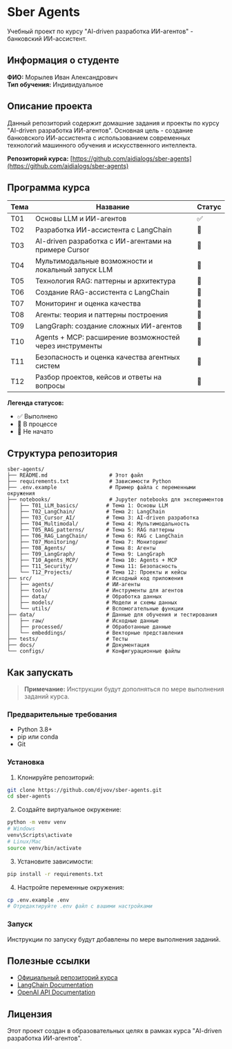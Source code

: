 # Sber Agents

Учебный проект по курсу "AI-driven разработка ИИ-агентов" - банковский ИИ-ассистент.

## Информация о студенте

**ФИО:** Морылев Иван Александрович  
**Тип обучения:** Индивидуальное

## Описание проекта

Данный репозиторий содержит домашние задания и проекты по курсу "AI-driven разработка ИИ-агентов". Основная цель - создание банковского ИИ-ассистента с использованием современных технологий машинного обучения и искусственного интеллекта.

**Репозиторий курса:** [https://github.com/aidialogs/sber-agents](https://github.com/aidialogs/sber-agents)

## Программа курса

| Тема | Название | Статус |
|------|----------|--------|
| Т01 | Основы LLM и ИИ-агентов | ✅ |
| Т02 | Разработка ИИ-ассистента с LangChain | 🔲 |
| Т03 | AI-driven разработка с ИИ-агентами на примере Cursor | 🔲 |
| Т04 | Мультимодальные возможности и локальный запуск LLM | 🔲 |
| Т05 | Технология RAG: паттерны и архитектура | 🔲 |
| Т06 | Создание RAG-ассистента с LangChain | 🔲 |
| Т07 | Мониторинг и оценка качества | 🔲 |
| Т08 | Агенты: теория и паттерны построения | 🔲 |
| Т09 | LangGraph: создание сложных ИИ-агентов | 🔲 |
| Т10 | Agents + MCP: расширение возможностей через инструменты | 🔲 |
| Т11 | Безопасность и оценка качества агентных систем | 🔲 |
| Т12 | Разбор проектов, кейсов и ответы на вопросы | 🔲 |

**Легенда статусов:**
- ✅ Выполнено
- 🔄 В процессе
- 🔲 Не начато

## Структура репозитория

```
sber-agents/
├── README.md                    # Этот файл
├── requirements.txt             # Зависимости Python
├── .env.example                 # Пример файла с переменными окружения
├── notebooks/                   # Jupyter notebooks для экспериментов
│   ├── T01_LLM_basics/         # Тема 1: Основы LLM
│   ├── T02_LangChain/          # Тема 2: LangChain
│   ├── T03_Cursor_AI/          # Тема 3: AI-driven разработка
│   ├── T04_Multimodal/         # Тема 4: Мультимодальность
│   ├── T05_RAG_patterns/       # Тема 5: RAG паттерны
│   ├── T06_RAG_LangChain/      # Тема 6: RAG с LangChain
│   ├── T07_Monitoring/         # Тема 7: Мониторинг
│   ├── T08_Agents/             # Тема 8: Агенты
│   ├── T09_LangGraph/          # Тема 9: LangGraph
│   ├── T10_Agents_MCP/         # Тема 10: Agents + MCP
│   ├── T11_Security/           # Тема 11: Безопасность
│   └── T12_Projects/           # Тема 12: Проекты и кейсы
├── src/                        # Исходный код приложения
│   ├── agents/                 # ИИ-агенты
│   ├── tools/                  # Инструменты для агентов
│   ├── data/                   # Обработка данных
│   ├── models/                 # Модели и схемы данных
│   └── utils/                  # Вспомогательные функции
├── data/                       # Данные для обучения и тестирования
│   ├── raw/                    # Исходные данные
│   ├── processed/              # Обработанные данные
│   └── embeddings/             # Векторные представления
├── tests/                      # Тесты
├── docs/                       # Документация
└── configs/                    # Конфигурационные файлы
```

## Как запускать

> **Примечание:** Инструкции будут дополняться по мере выполнения заданий курса.

### Предварительные требования

- Python 3.8+
- pip или conda
- Git

### Установка

1. Клонируйте репозиторий:
```bash
git clone https://github.com/djvov/sber-agents.git
cd sber-agents
```

2. Создайте виртуальное окружение:
```bash
python -m venv venv
# Windows
venv\Scripts\activate
# Linux/Mac
source venv/bin/activate
```

3. Установите зависимости:
```bash
pip install -r requirements.txt
```

4. Настройте переменные окружения:
```bash
cp .env.example .env
# Отредактируйте .env файл с вашими настройками
```

### Запуск

Инструкции по запуску будут добавлены по мере выполнения заданий.

## Полезные ссылки

- [Официальный репозиторий курса](https://github.com/aidialogs/sber-agents)
- [LangChain Documentation](https://python.langchain.com/)
- [OpenAI API Documentation](https://platform.openai.com/docs)

## Лицензия

Этот проект создан в образовательных целях в рамках курса "AI-driven разработка ИИ-агентов".